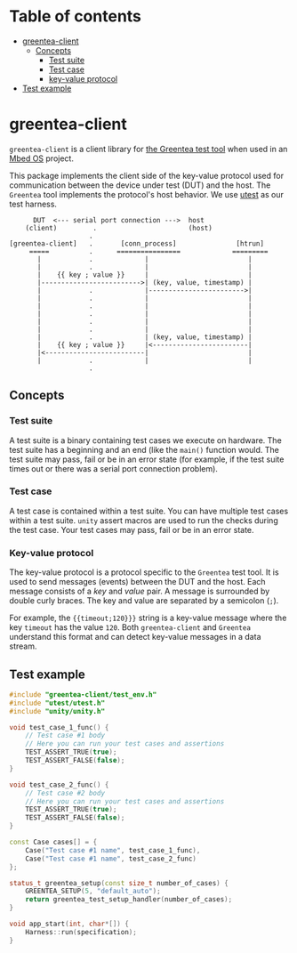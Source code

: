 # Table of contents

* [greentea-client](#greentea-client)
  * [Concepts](#concepts)
    * [Test suite](#test-suite)
    * [Test case](#test-case)
    * [key-value protocol](#key-value-protocol)
* [Test example](#test-examplel)

# greentea-client

`greentea-client` is a client library for [the Greentea test tool](https://github.com/ARMmbed/mbed-os-tools/tree/master/packages/mbed-greentea) when used in an [Mbed OS](https://os.mbed.com/) project.

This package implements the client side of the key-value protocol used  for communication between the device under test (DUT) and the host. The `Greentea` tool implements the protocol's host behavior. We use [utest](https://github.com/ARMmbed/mbed-os/blob/master/features/frameworks/utest/README.md) as our test harness.

```
      DUT  <--- serial port connection --->  host
    (client)         .                       (host)
                    .
[greentea-client]   .       [conn_process]               [htrun]
     =====          .      ================             =========
       |            .             |                         |
       |            .             |                         |
       |    {{ key ; value }}     |                         |
       |------------------------->| (key, value, timestamp) |
       |            .             |------------------------>|
       |            .             |                         |
       |            .             |                         |
       |            .             |                         |
       |            .             |                         |
       |            .             |                         |
       |            .             | (key, value, timestamp) |
       |    {{ key ; value }}     |<------------------------|
       |<-------------------------|                         |
       |            .             |                         |
                    .
```

## Concepts

### Test suite

A test suite is a binary containing test cases we execute on hardware. The test suite has a beginning and an end (like the `main()` function would. The test suite may pass, fail or be in an error state (for example, if the test suite times out or there was a serial port connection problem).

### Test case

A test case is contained within a test suite. You can have multiple test cases within a test suite. `unity` assert macros are used to run the checks during the test case. Your test cases may pass, fail or be in an error state.

### Key-value protocol

The key-value protocol is a protocol specific to the `Greentea` test tool. It is used to send messages (events) between the DUT and the host. Each message consists of a _key_ and _value_ pair. A message is surrounded by double curly braces. The key and value are separated by a semicolon (`;`).

For example, the `{{timeout;120}}}` string is a key-value message where the key `timeout` has the value `120`. Both `greentea-client` and `Greentea` understand this format and can detect key-value messages in a data stream.

## Test example

```c++
#include "greentea-client/test_env.h"
#include "utest/utest.h"
#include "unity/unity.h"

void test_case_1_func() {
    // Test case #1 body
    // Here you can run your test cases and assertions
    TEST_ASSERT_TRUE(true);
    TEST_ASSERT_FALSE(false);
}

void test_case_2_func() {
    // Test case #2 body
    // Here you can run your test cases and assertions
    TEST_ASSERT_TRUE(true);
    TEST_ASSERT_FALSE(false);
}

const Case cases[] = {
    Case("Test case #1 name", test_case_1_func),
    Case("Test case #1 name", test_case_2_func)
};

status_t greentea_setup(const size_t number_of_cases) {
    GREENTEA_SETUP(5, "default_auto");
    return greentea_test_setup_handler(number_of_cases);
}

void app_start(int, char*[]) {
    Harness::run(specification);
}
```
